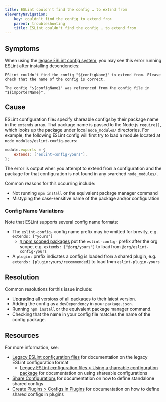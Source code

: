 ```yaml
---
title: ESLint couldn't find the config … to extend from
eleventyNavigation:
    key: couldn't find the config to extend from
    parent: troubleshooting
    title: ESLint couldn't find the config … to extend from
---
```


## Symptoms

When using the [legacy ESLint config system](../configure/configuration-files-deprecated), you may see this error running ESLint after installing dependencies:

```plaintext
ESLint couldn't find the config "${configName}" to extend from. Please check that the name of the config is correct.

The config "${configName}" was referenced from the config file in "${importerName}".
```

## Cause

ESLint configuration files specify shareable configs by their package name in the `extends` array.
That package name is passed to the Node.js `require()`, which looks up the package under local `node_modules/` directories.
For example, the following ESLint config will first try to load a module located at `node_modules/eslint-config-yours`:

```js
module.exports = {
    extends: ["eslint-config-yours"],
};
```

The error is output when you attempt to extend from a configuration and the package for that configuration is not found in any searched `node_modules/`.

Common reasons for this occurring include:

*   Not running `npm install` or the equivalent package manager command
*   Mistyping the case-sensitive name of the package and/or configuration

### Config Name Variations

Note that ESLint supports several config name formats:

* The `eslint-config-` config name prefix may be omitted for brevity, e.g. `extends: ["yours"]`
    * [`@` npm scoped packages](https://docs.npmjs.com/cli/v10/using-npm/scope) put the `eslint-config-` prefix after the org scope, e.g. `extends: ["@org/yours"]` to load from `@org/eslint-config-yours`
* A `plugin:` prefix indicates a config is loaded from a shared plugin, e.g. `extends: [plugin:yours/recommended]` to load from `eslint-plugin-yours`

## Resolution

Common resolutions for this issue include:

* Upgrading all versions of all packages to their latest version.
* Adding the config as a `devDependency` in your `package.json`.
* Running `npm install` or the equivalent package manager command.
* Checking that the name in your config file matches the name of the config package.

## Resources

For more information, see:

* [Legacy ESLint configuration files](../configure/configuration-files-deprecated#using-a-shareable-configuration-package) for documentation on the legacy ESLint configuration format
    * [Legacy ESLint configuration files > Using a shareable configuration package](../configure/configuration-files-deprecated#using-a-shareable-configuration-package) for documentation on using shareable configurations
* [Share Configurations](../../extend/shareable-configs) for documentation on how to define standalone shared configs
* [Create Plugins > Configs in Plugins](../../extend/plugins#configs-in-plugins) for documentation on how to define shared configs in plugins

